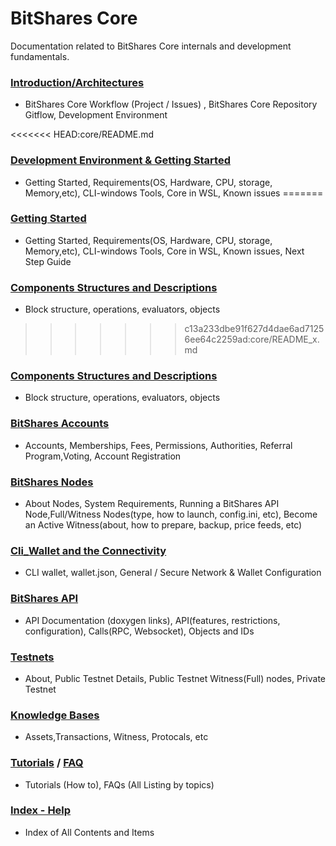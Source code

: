 # BitShares Core
Documentation related to BitShares Core internals and development fundamentals.

### [Introduction/Architectures](../core/intro/README.md#introduction--architectures)
- BitShares Core Workflow (Project / Issues) , BitShares Core Repository Gitflow, Development Environment 
   
<<<<<<< HEAD:core/README.md
### [Development Environment & Getting Started](../core/installation/README.md#development-environment--getting-started)
- Getting Started, Requirements(OS, Hardware, CPU, storage, Memory,etc), CLI-windows Tools, Core in WSL, Known issues
=======
### [Getting Started](../core/installation/README.md#getting-started)
- Getting Started, Requirements(OS, Hardware, CPU, storage, Memory,etc), CLI-windows Tools, Core in WSL, Known issues, Next Step Guide
 
### [Components Structures and Descriptions](../core/components/README.md#components-structures-and-descriptions)
 - Block structure, operations, evaluators, objects
>>>>>>> c13a233dbe91f627d4dae6ad71256ee64c2259ad:core/README_x.md

### [Components Structures and Descriptions](../core/components/README.md#components-structures-and-descriptions)
 - Block structure, operations, evaluators, objects
 
### [BitShares Accounts](../core/accounts/README.md#accounts)
- Accounts, Memberships, Fees, Permissions, Authorities, Referral Program,Voting, Account Registration  

### [BitShares Nodes](../core/nodes_full_witness/README.md#bitshares-nodes-and-p2p-network)
- About Nodes, System Requirements, Running a BitShares API Node,Full/Witness Nodes(type, how to launch, config.ini, etc), Become an Active Witness(about, how to prepare, backup, price feeds, etc)

### [Cli_Wallet and the Connectivity](../core/wallet/README.md#cli_wallet-and-the-connectivity)
- CLI wallet, wallet.json, General / Secure Network & Wallet Configuration

### [BitShares API](../core/api/README.md#bitshares-api) 
- API Documentation (doxygen links), API(features, restrictions, configuration), Calls(RPC, Websocket), Objects and IDs

### [Testnets](../core/testnets/README.md#testnets)
- About, Public Testnet Details, Public Testnet Witness(Full) nodes, Private Testnet

### [Knowledge Bases](../core/knowledge_base#knowledge-base)
- Assets,Transactions, Witness, Protocals, etc

### [Tutorials](../core/tutorials#tutorials) / [FAQ](../core/tutorials/FAQ.md#frequently-asked-questions---list-all)
- Tutorials (How to), FAQs (All Listing by topics)
  
### [Index - Help](../core/help/index.md#help)
- Index of All Contents and Items 



